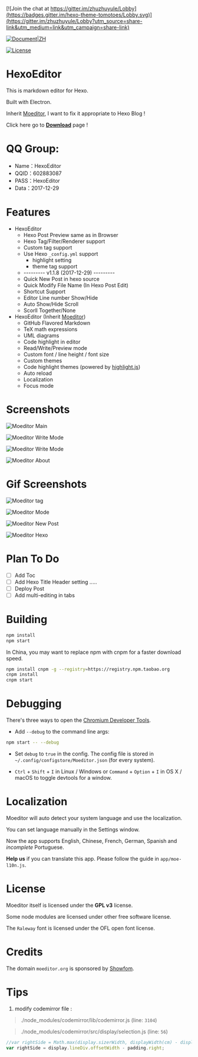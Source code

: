 [![Join the chat at https://gitter.im/zhuzhuyule/Lobby](https://badges.gitter.im/hexo-theme-tomotoes/Lobby.svg)](https://gitter.im/zhuzhuyule/Lobby?utm_source=share-link&utm_medium=link&utm_campaign=share-link)

[![Document|ZH](https://camo.githubusercontent.com/f6977a970c4eaf235fb3b115069c08634611611c/68747470733a2f2f696d672e736869656c64732e696f2f62616467652f646f63756d656e742d434e2d677265656e2e7376673f7374796c653d666c61742d737175617265)](doc/zh/README.md)

[![License](https://img.shields.io/cocoapods/l/AFNetworking.svg)](https://zhuzhuyule.com)

# HexoEditor
This is markdown editor for Hexo.  

Built with Electron.

Inherit [Moeditor](https://github.com/Moeditor/Moeditor), I want to fix it appropriate to Hexo Blog !

Click here go to **[Download](https://github.com/zhuzhuyule/HexoEditor/releases)** page !
# QQ Group:
- Name：HexoEditor        
- QQID：602883087   
- PASS：HexoEditor           
- Data：2017-12-29  

# Features
* HexoEditor 
  * Hexo Post Preview same as in Browser
  * Hexo Tag/Filter/Renderer support
  * Custom tag support
  * Use Hexo `_config.yml` support
    * highlight setting
    * theme tag support
  * --------- v1.1.8 (2017-12-29) ---------
  * Quick New Post in hexo source 
  * Quick Modify File Name (In Hexo Post Edit)  
  * Shortcut Support
  * Editor Line number Show/Hide
  * Auto Show/Hide Scroll
  * Scorll Together/None
* HexoEditor (Inherit [Moeditor](https://github.com/Moeditor/Moeditor))
  * GitHub Flavored Markdown
  * TeX math expressions
  * UML diagrams
  * Code highlight in editor
  * Read/Write/Preview mode
  * Custom font / line height / font size
  * Custom themes
  * Code highlight themes (powered by [highlight.js](https://highlightjs.org/))
  * Auto reload
  * Localization
  * Focus mode

# Screenshots

![Moeditor Main](screenshots/main.png)

![Moeditor Write Mode](screenshots/side-menu.png)

![Moeditor Write Mode](screenshots/settings.png)

![Moeditor About](screenshots/about.png)

# Gif Screenshots
![Moeditor tag](screenshots/gif-tag.gif)

![Moeditor Mode](screenshots/gif-mode.gif)

![Moeditor New Post](screenshots/gif-newpost.gif)

![Moeditor Hexo](screenshots/gif-hexo.gif)

# Plan To Do
- [ ] Add Toc
- [ ] Add Hexo Title Header setting
.....
- [ ] Deploy Post
- [ ] Add multi-editing in tabs

# Building
```bash
npm install
npm start
```

In China, you may want to replace npm with cnpm for a faster download speed.

```bash
npm install cnpm -g --registry=https://registry.npm.taobao.org
cnpm install
cnpm start
```
# Debugging
There's three ways to open the [Chromium Developer Tools](https://developer.chrome.com/devtools).

* Add `--debug` to the command line args:
```bash
npm start -- --debug
```

* Set `debug` to `true` in the config. The config file is stored in `~/.config/configstore/Moeditor.json` (for every system).

* `Ctrl` + `Shift` + `I` in Linux / Windows or `Command` + `Option` + `I` in OS X / macOS to toggle devtools for a window.


# Localization
Moeditor will auto detect your system language and use the localization.

You can set language manually in the Settings window.

Now the app supports English, Chinese, French, German, Spanish and *incomplete* Portuguese.

**Help us** if you can translate this app. Please follow the guide in `app/moe-l10n.js`.

# License
Moeditor itself is licensed under the **GPL v3** license.

Some node modules are licensed under other free software license.

The `Raleway` font is licensed under the OFL open font license.

# Credits
The domain `moeditor.org` is sponsored by [Showfom](https://ttt.tt/).

# Tips
1. modify codemirror file :

> ./node_modules/codemirror/lib/codemirror.js (line: `3104`)


> ./node_modules/codemirror/src/display/selection.js (line: `56`)

```js 
//var rightSide = Math.max(display.sizerWidth, displayWidth(cm) - display.sizer.offsetLeft) - padding.right;
var rightSide = display.lineDiv.offsetWidth - padding.right;
```